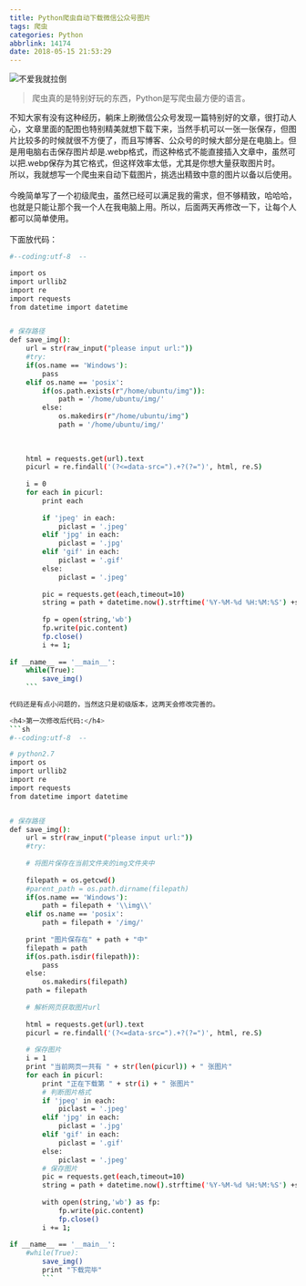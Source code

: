 ```yaml
---
title: Python爬虫自动下载微信公众号图片
tags: 爬虫
categories: Python
abbrlink: 14174
date: 2018-05-15 21:53:29
---
```

![不爱我就拉倒](https://i.loli.net/2018/05/15/5afaea0fcf013.jpeg)
<!--more-->
>  爬虫真的是特别好玩的东西，Python是写爬虫最方便的语言。


不知大家有没有这种经历，躺床上刷微信公众号发现一篇特别好的文章，很打动人心，文章里面的配图也特别精美就想下载下来，当然手机可以一张一张保存，但图片比较多的时候就很不方便了，而且写博客、公众号的时候大部分是在电脑上。但是用电脑右击保存图片却是.webp格式，而这种格式不能直接插入文章中，虽然可以把.webp保存为其它格式，但这样效率太低，尤其是你想大量获取图片时。<br>
所以，我就想写一个爬虫来自动下载图片，挑选出精致中意的图片以备以后使用。<br><br>
今晚简单写了一个初级爬虫，虽然已经可以满足我的需求，但不够精致，哈哈哈，也就是只能让那个我一个人在我电脑上用。所以，后面两天再修改一下，让每个人都可以简单使用。<br><br>
下面放代码：
```sh
#--coding:utf-8  --

import os
import urllib2
import re
import requests
from datetime import datetime


# 保存路径
def save_img():
    url = str(raw_input("please input url:"))
    #try:
    if(os.name == 'Windows'):
        pass
    elif os.name == 'posix':
        if(os.path.exists(r"/home/ubuntu/img")):
            path = '/home/ubuntu/img/'
        else:
            os.makedirs(r"/home/ubuntu/img")
            path = '/home/ubuntu/img/'
        
        
                
    html = requests.get(url).text
    picurl = re.findall('(?<=data-src=").+?(?=")', html, re.S)
        
    i = 0
    for each in picurl:
        print each
            
        if 'jpeg' in each:
            piclast = '.jpeg'
        elif 'jpg' in each:
            piclast = '.jpg'
        elif 'gif' in each:
            piclast = '.gif'
        else:
            piclast = '.jpeg'
               
        pic = requests.get(each,timeout=10)
        string = path + datetime.now().strftime('%Y-%M-%d %H:%M:%S') +str(i)+ piclast
            
        fp = open(string,'wb')
        fp.write(pic.content)
        fp.close()
        i += 1;  
            
if __name__ == '__main__':
    while(True):
        save_img()
    ```
    
代码还是有点小问题的，当然这只是初级版本，这两天会修改完善的。

<h4>第一次修改后代码:</h4>
```sh
#--coding:utf-8  --

# python2.7
import os
import urllib2
import re
import requests
from datetime import datetime


# 保存路径
def save_img():
    url = str(raw_input("please input url:"))
    #try:
    
    # 将图片保存在当前文件夹的img文件夹中
    
    filepath = os.getcwd()
    #parent_path = os.path.dirname(filepath)
    if(os.name == 'Windows'):
        path = filepath + '\\img\\'
    elif os.name == 'posix':
        path = filepath + '/img/'
    
    print "图片保存在" + path + "中"
    filepath = path
    if(os.path.isdir(filepath)):
        pass
    else:
        os.makedirs(filepath)
    path = filepath
    
    # 解析网页获取图片url   
        
    html = requests.get(url).text
    picurl = re.findall('(?<=data-src=").+?(?=")', html, re.S)
      
    # 保存图片  
    i = 1
    print "当前网页一共有 " + str(len(picurl)) + " 张图片"
    for each in picurl:
        print "正在下载第 " + str(i) + " 张图片" 
        # 判断图片格式    
        if 'jpeg' in each:
            piclast = '.jpeg'
        elif 'jpg' in each:
            piclast = '.jpg'
        elif 'gif' in each:
            piclast = '.gif'
        else:
            piclast = '.jpeg'
        # 保存图片        
        pic = requests.get(each,timeout=10)
        string = path + datetime.now().strftime('%Y-%M-%d %H:%M:%S') +str(i)+ piclast # 图片名为当前时间
            
        with open(string,'wb') as fp:
            fp.write(pic.content)
            fp.close()
        i += 1;  
            
if __name__ == '__main__':
    #while(True):
        save_img()
        print "下载完毕"
        ```